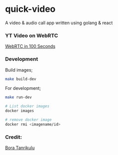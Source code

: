 # quick-video

A video &amp; audio call app written using golang &amp; react

### YT Video on WebRTC

[WebRTC in 100 Seconds ](https://www.youtube.com/watch?v=WmR9IMUD_CY&ab_channel=Fireship)

### Development

Build images;

```sh
make build-dev
```

For development;

```sh
make run-dev
```

```sh
# List docker images
docker images

# remove docker image
docker rmi <imagename/id>
```

### Credit:

[Bora Tanrikulu](https://github.com/boratanrikulu/)
